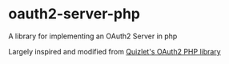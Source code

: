 oauth2-server-php
=================

A library for implementing an OAuth2 Server in php

Largely inspired and modified from [Quizlet's OAuth2 PHP library](https://github.com/quizlet/oauth2-php)